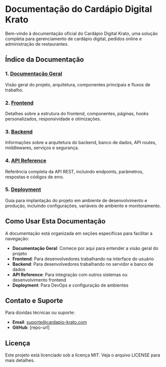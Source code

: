 # Documentação do Cardápio Digital Krato

Bem-vindo à documentação oficial do Cardápio Digital Krato, uma solução completa para gerenciamento de cardápio digital, pedidos online e administração de restaurantes.

## Índice da Documentação

### 1. [Documentação Geral](documentacao.md)
Visão geral do projeto, arquitetura, componentes principais e fluxos de trabalho.

### 2. [Frontend](frontend.md)
Detalhes sobre a estrutura do frontend, componentes, páginas, hooks personalizados, responsividade e otimizações.

### 3. [Backend](backend.md)
Informações sobre a arquitetura do backend, banco de dados, API routes, middlewares, serviços e segurança.

### 4. [API Reference](api-reference.md)
Referência completa da API REST, incluindo endpoints, parâmetros, respostas e códigos de erro.

### 5. [Deployment](deployment.md)
Guia para implantação do projeto em ambiente de desenvolvimento e produção, incluindo configurações, variáveis de ambiente e monitoramento.

## Como Usar Esta Documentação

A documentação está organizada em seções específicas para facilitar a navegação:

- **Documentação Geral**: Comece por aqui para entender a visão geral do projeto
- **Frontend**: Para desenvolvedores trabalhando na interface do usuário
- **Backend**: Para desenvolvedores trabalhando no servidor e banco de dados
- **API Reference**: Para integração com outros sistemas ou desenvolvimento frontend
- **Deployment**: Para DevOps e configuração de ambientes

## Contato e Suporte

Para dúvidas técnicas ou suporte:

- **Email**: suporte@cardapio-krato.com
- **GitHub**: [repo-url]

## Licença

Este projeto está licenciado sob a licença MIT. Veja o arquivo LICENSE para mais detalhes. 